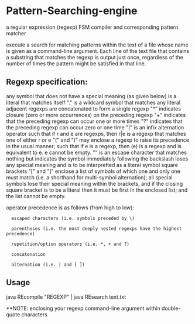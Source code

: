 # Pattern-Searching-engine
a regular expression (regexp) FSM compiler and corresponding pattern matcher 

 execute a search for matching patterns within the text of a file whose name is given as a command-line argument. Each line of the text file that contains a substring that matches the regexp is output just once, regardless of the number of times the pattern might be satisfied in that line. 
 
## Regexp specification:

any symbol that does not have a special meaning (as given below) is a literal that matches itself
"." is a wildcard symbol that matches any literal
adjacent regexps are concatenated to form a single regexp
"*" indicates closure (zero or more occurrences) on the preceding regexp
"+" indicates that the preceding regexp can occur one or more times
"?" indicates that the preceding regexp can occur zero or one time
"|" is an infix alternation operator such that if r and e are regexps, then r|e is a regexp that matches one of either r or e
"(" and ")" may enclose a regexp to raise its precedence in the usual manner; such that if e is a regexp, then (e) is a regexp and is equivalent to e. e cannot be empty.
"\" is an escape character that matches nothing but indicates the symbol immediately following the backslash loses any special meaning and is to be interpretted as a literal symbol
square brackets "[" and "]" enclose a list of symbols of which one and only one must match (i.e. a shorthand for multi-symbol alternation); all special symbols lose their special meaning within the brackets, and if the closing square bracket is to be a literal then it must be first in the enclosed list; and the list cannot be empty.

operator precedence is as follows (from high to low):

      escaped characters (i.e. symbols preceded by \)
      
      parentheses (i.e. the most deeply nested regexps have the highest precedence)
      
      repetition/option operators (i.e. *, + and ?)
      
      concatenation
      
      alternation (i.e. | and [ ])
      
## Usage
java REcompile "REGEXP" | java REsearch text.txt

**NOTE: enclosing your regexp command-line argument within double-quote characters
